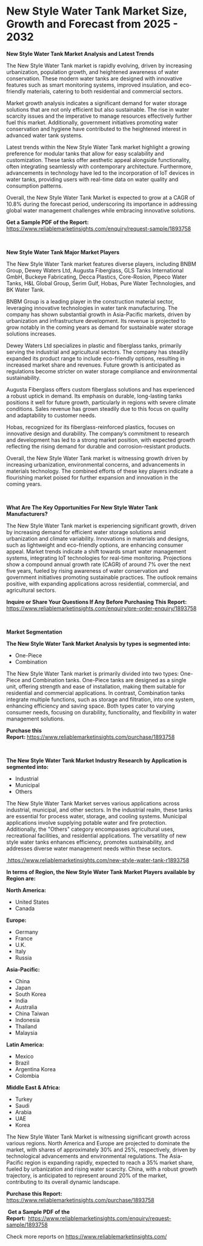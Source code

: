 <p><h1>New Style Water Tank Market Size, Growth and Forecast from 2025 - 2032</h1></p><p><strong>New Style Water Tank Market Analysis and Latest Trends</strong></p>
<p><p>The New Style Water Tank market is rapidly evolving, driven by increasing urbanization, population growth, and heightened awareness of water conservation. These modern water tanks are designed with innovative features such as smart monitoring systems, improved insulation, and eco-friendly materials, catering to both residential and commercial sectors. </p><p>Market growth analysis indicates a significant demand for water storage solutions that are not only efficient but also sustainable. The rise in water scarcity issues and the imperative to manage resources effectively further fuel this market. Additionally, government initiatives promoting water conservation and hygiene have contributed to the heightened interest in advanced water tank systems.</p><p>Latest trends within the New Style Water Tank market highlight a growing preference for modular tanks that allow for easy scalability and customization. These tanks offer aesthetic appeal alongside functionality, often integrating seamlessly with contemporary architecture. Furthermore, advancements in technology have led to the incorporation of IoT devices in water tanks, providing users with real-time data on water quality and consumption patterns.</p><p>Overall, the New Style Water Tank Market is expected to grow at a CAGR of 10.8% during the forecast period, underscoring its importance in addressing global water management challenges while embracing innovative solutions.</p></p>
<p><strong>Get a Sample PDF of the Report:&nbsp;</strong> <a href="https://www.reliablemarketinsights.com/enquiry/request-sample/1893758?utm_campaign=2460&utm_medium=2&utm_source=Github&utm_content=ia&utm_term=01032025&utm_id=new-style-water-tank">https://www.reliablemarketinsights.com/enquiry/request-sample/1893758</a></p>
<p>&nbsp;</p>
<p><strong>New Style Water Tank Major Market Players</strong></p>
<p><p>The New Style Water Tank market features diverse players, including BNBM Group, Dewey Waters Ltd, Augusta Fiberglass, GLS Tanks International GmbH, Buckeye Fabricating, Decca Plastics, Core-Rosion, Pipeco Water Tanks, H&L Global Group, Serim Gulf, Hobas, Pure Water Technologies, and BK Water Tank. </p><p>BNBM Group is a leading player in the construction material sector, leveraging innovative technologies in water tank manufacturing. The company has shown substantial growth in Asia-Pacific markets, driven by urbanization and infrastructure development. Its revenue is projected to grow notably in the coming years as demand for sustainable water storage solutions increases.</p><p>Dewey Waters Ltd specializes in plastic and fiberglass tanks, primarily serving the industrial and agricultural sectors. The company has steadily expanded its product range to include eco-friendly options, resulting in increased market share and revenues. Future growth is anticipated as regulations become stricter on water storage compliance and environmental sustainability.</p><p>Augusta Fiberglass offers custom fiberglass solutions and has experienced a robust uptick in demand. Its emphasis on durable, long-lasting tanks positions it well for future growth, particularly in regions with severe climate conditions. Sales revenue has grown steadily due to this focus on quality and adaptability to customer needs.</p><p>Hobas, recognized for its fiberglass-reinforced plastics, focuses on innovative design and durability. The company’s commitment to research and development has led to a strong market position, with expected growth reflecting the rising demand for durable and corrosion-resistant products.</p><p>Overall, the New Style Water Tank market is witnessing growth driven by increasing urbanization, environmental concerns, and advancements in materials technology. The combined efforts of these key players indicate a flourishing market poised for further expansion and innovation in the coming years.</p></p>
<p>&nbsp;</p>
<p><strong>What Are The Key Opportunities For New Style Water Tank Manufacturers?</strong></p>
<p><p>The New Style Water Tank market is experiencing significant growth, driven by increasing demand for efficient water storage solutions amid urbanization and climate variability. Innovations in materials and designs, such as lightweight and eco-friendly options, are enhancing consumer appeal. Market trends indicate a shift towards smart water management systems, integrating IoT technologies for real-time monitoring. Projections show a compound annual growth rate (CAGR) of around 7% over the next five years, fueled by rising awareness of water conservation and government initiatives promoting sustainable practices. The outlook remains positive, with expanding applications across residential, commercial, and agricultural sectors.</p></p>
<p><strong>Inquire or Share Your Questions If Any Before Purchasing This Report:</strong> <a href="https://www.reliablemarketinsights.com/enquiry/pre-order-enquiry/1893758?utm_campaign=2460&utm_medium=2&utm_source=Github&utm_content=ia&utm_term=01032025&utm_id=new-style-water-tank">https://www.reliablemarketinsights.com/enquiry/pre-order-enquiry/1893758</a></p>
<p>&nbsp;</p>
<p><strong>Market Segmentation</strong></p>
<p><strong>The New Style Water Tank Market Analysis by types is segmented into:</strong></p>
<p><ul><li>One-Piece</li><li>Combination</li></ul></p>
<p><p>The New Style Water Tank market is primarily divided into two types: One-Piece and Combination tanks. One-Piece tanks are designed as a single unit, offering strength and ease of installation, making them suitable for residential and commercial applications. In contrast, Combination tanks integrate multiple functions, such as storage and filtration, into one system, enhancing efficiency and saving space. Both types cater to varying consumer needs, focusing on durability, functionality, and flexibility in water management solutions.</p></p>
<p><strong>Purchase this Report:&nbsp;</strong><a href="https://www.reliablemarketinsights.com/purchase/1893758?utm_campaign=2460&utm_medium=2&utm_source=Github&utm_content=ia&utm_term=01032025&utm_id=new-style-water-tank">https://www.reliablemarketinsights.com/purchase/1893758</a></p>
<p>&nbsp;</p>
<p><strong>The New Style Water Tank Market Industry Research by Application is segmented into:</strong></p>
<p><ul><li>Industrial</li><li>Municipal</li><li>Others</li></ul></p>
<p><p>The New Style Water Tank Market serves various applications across industrial, municipal, and other sectors. In the industrial realm, these tanks are essential for process water, storage, and cooling systems. Municipal applications involve supplying potable water and fire protection. Additionally, the "Others" category encompasses agricultural uses, recreational facilities, and residential applications. The versatility of new style water tanks enhances efficiency, promotes sustainability, and addresses diverse water management needs within these sectors.</p></p>
<p><a href="https://www.reliablemarketinsights.com/new-style-water-tank-r1893758?utm_campaign=2460&utm_medium=2&utm_source=Github&utm_content=ia&utm_term=01032025&utm_id=new-style-water-tank">&nbsp;https://www.reliablemarketinsights.com/new-style-water-tank-r1893758</a></p>
<p><strong>In terms of Region, the New Style Water Tank Market Players available by Region are:</strong></p>
<p>
    <p> <strong> North America: </strong>
        <ul>
            <li>United States</li>
            <li>Canada</li>
        </ul>
        </p> 
    <p> <strong> Europe: </strong>
        <ul>
            <li>Germany</li>
            <li>France</li>
            <li>U.K.</li>
            <li>Italy</li>
            <li>Russia</li>
        </ul>
        </p> 
    <p> <strong> Asia-Pacific: </strong>
        <ul>
            <li>China</li>
            <li>Japan</li>
            <li>South Korea</li>
            <li>India</li>
            <li>Australia</li>
            <li>China Taiwan</li>
            <li>Indonesia</li>
            <li>Thailand</li>
            <li>Malaysia</li>
        </ul>
        </p> 
    <p> <strong> Latin America: </strong>
        <ul>
            <li>Mexico</li>
            <li>Brazil</li>
            <li>Argentina Korea</li>
            <li>Colombia</li>
        </ul>
        </p> 
    <p> <strong> Middle East & Africa: </strong>
        <ul>
            <li>Turkey</li>
            <li>Saudi</li>
            <li>Arabia</li>
            <li>UAE</li>
            <li>Korea</li>
        </ul>
    </p>
    </p>
<p><p>The New Style Water Tank Market is witnessing significant growth across various regions. North America and Europe are projected to dominate the market, with shares of approximately 30% and 25%, respectively, driven by technological advancements and environmental regulations. The Asia-Pacific region is expanding rapidly, expected to reach a 35% market share, fueled by urbanization and rising water scarcity. China, with a robust growth trajectory, is anticipated to represent around 20% of the market, contributing to its overall dynamic landscape.</p></p>
<p><strong>Purchase this Report: </strong><a href="https://www.reliablemarketinsights.com/purchase/1893758?utm_campaign=2460&utm_medium=2&utm_source=Github&utm_content=ia&utm_term=01032025&utm_id=new-style-water-tank">https://www.reliablemarketinsights.com/purchase/1893758</a></p>
<p>&nbsp;<strong>Get a Sample PDF of the Report:&nbsp;&nbsp;</strong><a href="https://www.reliablemarketinsights.com/enquiry/request-sample/1893758?utm_campaign=2460&utm_medium=2&utm_source=Github&utm_content=ia&utm_term=01032025&utm_id=new-style-water-tank">https://www.reliablemarketinsights.com/enquiry/request-sample/1893758</a></p>
<p><strong></strong></p>
<p>Check more reports on <a href="https://www.reliablemarketinsights.com/?utm_campaign=2460&utm_medium=2&utm_source=Github&utm_content=ia&utm_term=01032025&utm_id=new-style-water-tank">https://www.reliablemarketinsights.com/</a></p>